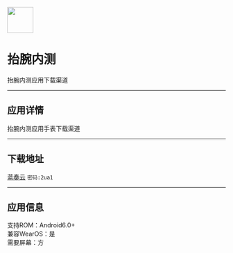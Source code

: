 [<img src="https://www.hankmi.com/favicon.ico" width="60" height="60" align="middle" />](https://www.hankmi.com)

# 抬腕内测
抬腕内测应用下载渠道

***

## 应用详情
抬腕内测应用手表下载渠道

***

## 下载地址
[蓝奏云](https://hankmi.lanzouw.com/b0cgosdti) `密码:2ua1`

***

## 应用信息
支持ROM：Android6.0+  
兼容WearOS：是  
需要屏幕：方
